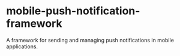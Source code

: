 # mobile-push-notification-framework
A framework for sending and managing push notifications in mobile applications.
